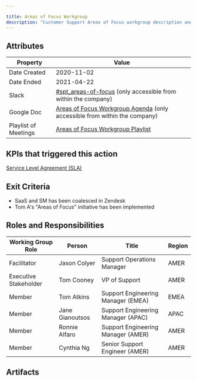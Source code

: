 ```yaml
---

title: Areas of Focus Workgroup
description: "Customer Support Areas of Focus workgroup description and overview"
---
```




## Attributes

| **Property** | **Value** |
| -- | -- |
| Date Created | 2020-11-02 |
| Date Ended | 2021-04-22 |
| Slack | [#spt_areas-of-focus](https://gitlab.slack.com/archives/C01D5LKPRPD) (only accessible from within the company) |
| Google Doc | [Areas of Focus Workgroup Agenda](https://docs.google.com/document/d/1TLub48gTRd1qD6BaqnFObY0FhwcCeQ7xU6k68XbLHoc/edit?usp=sharing) (only accessible from within the company) |
| Playlist of Meetings | [Areas of Focus Workgroup Playlist](https://www.youtube.com/playlist?list=PL05JrBw4t0KpGlUcJK30aXkkumKoXhnxC) |

## KPIs that triggered this action

[Service Level Agreement (SLA)](/handbook/support/performance-indicators/#service-level-agreement-sla)

## Exit Criteria

- SaaS and SM has been coalesced in Zendesk
- Tom A's "Areas of Focus" initiative has been implemented

## Roles and Responsibilities

| **Working Group Role** | **Person** | **Title** | Region |
| -- | -- | -- | -- |
| Facilitator | Jason Colyer | Support Operations Manager | AMER |
| Executive Stakeholder | Tom Cooney | VP of Support | AMER |
| Member | Tom Atkins | Support Engineering Manager (EMEA) |  EMEA |
| Member | Jane Gianoutsos | Support Engineering Manager (APAC) | APAC |
| Member | Ronnie Alfaro | Support Engineering Manager (AMER) | AMER |
| Member | Cynthia Ng | Senior Support Engineer (AMER) | AMER |

## Artifacts
